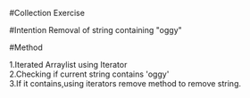 #Collection Exercise


#Intention
Removal of string containing "oggy"

#Method

1.Iterated Arraylist using Iterator  
2.Checking if current string contains 'oggy'  
3.If it contains,using iterators remove method to remove string.

